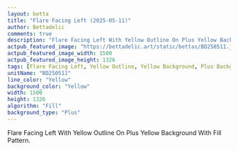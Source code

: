 ```yaml
---
layout: betta
title: "Flare Facing Left (2025-05-11)"
author: Bettadelic
comments: true
description: "Flare Facing Left With Yellow Outline On Plus Yellow Background With Fill Pattern."
actpub_featured_image: "https://bettadelic.art/static/bettas/BD250511.jpg"
actpub_featured_image_width: 1500
actpub_featured_image_height: 1326
tags: [Flare Facing Left, Yellow Outline, Yellow Background, Plus Background Pattern, Fill Pattern, May 2025]
unitName: "BD250511"
line_color: "Yellow"
background_color: "Yellow"
width: 1500
height: 1326
algorithm: "Fill"
background_type: "Plus"
---
```


Flare Facing Left With Yellow Outline On Plus Yellow Background With Fill Pattern.
